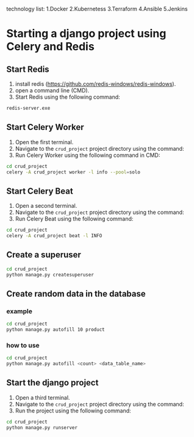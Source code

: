 technology list:
1.Docker
2.Kubernetess
3.Terraform
4.Ansible
5.Jenkins
# Starting a django project using Celery and Redis

## Start Redis

1. install redis (https://github.com/redis-windows/redis-windows).
2. open a command line (CMD).
3. Start Redis using the following command:

```BASH
redis-server.exe
```

## Start Celery Worker

1. Open the first terminal.
2. Navigate to the `crud_project` project directory using the command:
3. Run Celery Worker using the following command in CMD:

```bash
cd crud_project
celery -A crud_project worker -l info --pool=solo
```

## Start Celery Beat

1. Open a second terminal.
2. Navigate to the `crud_project` project directory using the command:
3. Run Celery Beat using the following command:

```bash
cd crud_project
celery -A crud_project beat -l INFO
```

## Create a superuser

```bash
cd crud_project
python manage.py createsuperuser
```

## Create random data in the database

### example 
```BASH 
cd crud_project
python manage.py autofill 10 product
```

### how to use
```bash
cd crud_project
python manage.py autofill <count> <data_table_name>
```

## Start the django project

1. Open a third terminal.
2. Navigate to the `crud_project` project directory using the command:
3. Run the project using the following command:

```bash
cd crud_project
python manage.py runserver
```
